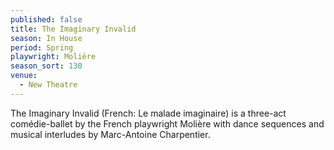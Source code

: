 ```yaml
---
published: false
title: The Imaginary Invalid
season: In House
period: Spring
playwright: Molière
season_sort: 130
venue:
  - New Theatre
---
```


The Imaginary Invalid (French: Le malade imaginaire) is a three-act comédie-ballet by the French playwright Molière with dance sequences and musical interludes by Marc-Antoine Charpentier.
